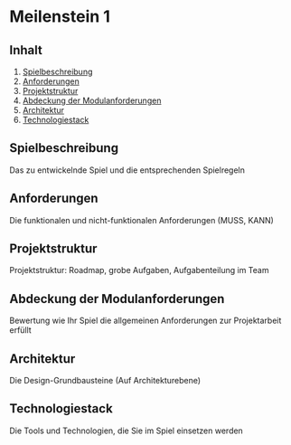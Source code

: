 # Meilenstein 1

## Inhalt
1. [Spielbeschreibung](#spielbeschreibung)
2. [Anforderungen](#anforderungen)
3. [Projektstruktur](#projektstruktur)
4. [Abdeckung der Modulanforderungen](#abdeckung-der-modulanforderungen)
5. [Architektur](#architektur)
6. [Technologiestack](#technologiestack)

## Spielbeschreibung
Das zu entwickelnde Spiel und die entsprechenden Spielregeln
## Anforderungen
Die funktionalen und nicht-funktionalen Anforderungen  (MUSS, KANN)
## Projektstruktur
Projektstruktur: Roadmap, grobe Aufgaben, Aufgabenteilung im Team
## Abdeckung der Modulanforderungen
Bewertung wie Ihr Spiel die allgemeinen Anforderungen zur Projektarbeit erfüllt
## Architektur
Die Design-Grundbausteine (Auf Architekturebene)
## Technologiestack
Die Tools und Technologien, die Sie im Spiel einsetzen werden





